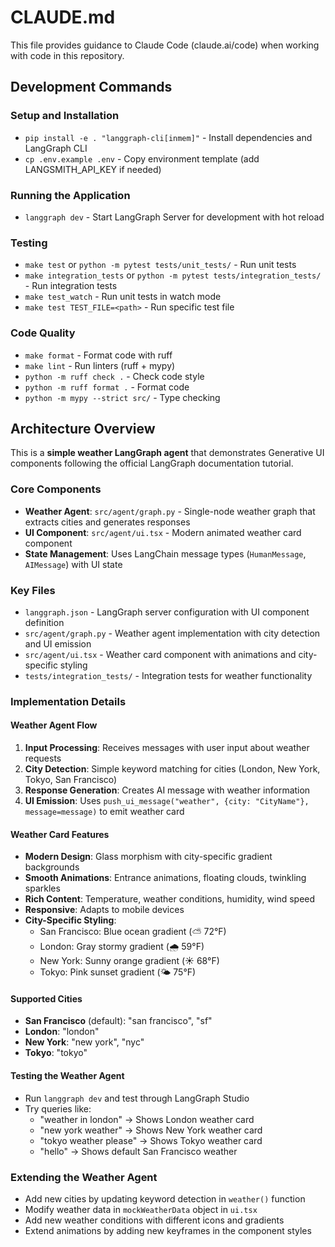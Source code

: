 # CLAUDE.md

This file provides guidance to Claude Code (claude.ai/code) when working with code in this repository.

## Development Commands

### Setup and Installation
- `pip install -e . "langgraph-cli[inmem]"` - Install dependencies and LangGraph CLI
- `cp .env.example .env` - Copy environment template (add LANGSMITH_API_KEY if needed)

### Running the Application
- `langgraph dev` - Start LangGraph Server for development with hot reload

### Testing
- `make test` or `python -m pytest tests/unit_tests/` - Run unit tests
- `make integration_tests` or `python -m pytest tests/integration_tests/` - Run integration tests
- `make test_watch` - Run unit tests in watch mode
- `make test TEST_FILE=<path>` - Run specific test file

### Code Quality
- `make format` - Format code with ruff
- `make lint` - Run linters (ruff + mypy)
- `python -m ruff check .` - Check code style
- `python -m ruff format .` - Format code
- `python -m mypy --strict src/` - Type checking

## Architecture Overview

This is a **simple weather LangGraph agent** that demonstrates Generative UI components following the official LangGraph documentation tutorial.

### Core Components
- **Weather Agent**: `src/agent/graph.py` - Single-node weather graph that extracts cities and generates responses
- **UI Component**: `src/agent/ui.tsx` - Modern animated weather card component
- **State Management**: Uses LangChain message types (`HumanMessage`, `AIMessage`) with UI state

### Key Files
- `langgraph.json` - LangGraph server configuration with UI component definition
- `src/agent/graph.py` - Weather agent implementation with city detection and UI emission
- `src/agent/ui.tsx` - Weather card component with animations and city-specific styling
- `tests/integration_tests/` - Integration tests for weather functionality

### Implementation Details

#### Weather Agent Flow
1. **Input Processing**: Receives messages with user input about weather requests
2. **City Detection**: Simple keyword matching for cities (London, New York, Tokyo, San Francisco)
3. **Response Generation**: Creates AI message with weather information
4. **UI Emission**: Uses `push_ui_message("weather", {city: "CityName"}, message=message)` to emit weather card

#### Weather Card Features
- **Modern Design**: Glass morphism with city-specific gradient backgrounds
- **Smooth Animations**: Entrance animations, floating clouds, twinkling sparkles
- **Rich Content**: Temperature, weather conditions, humidity, wind speed
- **Responsive**: Adapts to mobile devices
- **City-Specific Styling**:
  - San Francisco: Blue ocean gradient (⛅ 72°F)
  - London: Gray stormy gradient (🌧️ 59°F)
  - New York: Sunny orange gradient (☀️ 68°F)
  - Tokyo: Pink sunset gradient (🌤️ 75°F)

#### Supported Cities
- **San Francisco** (default): "san francisco", "sf"
- **London**: "london"
- **New York**: "new york", "nyc"
- **Tokyo**: "tokyo"

#### Testing the Weather Agent
- Run `langgraph dev` and test through LangGraph Studio
- Try queries like:
  - "weather in london" → Shows London weather card
  - "new york weather" → Shows New York weather card
  - "tokyo weather please" → Shows Tokyo weather card
  - "hello" → Shows default San Francisco weather

### Extending the Weather Agent
- Add new cities by updating keyword detection in `weather()` function
- Modify weather data in `mockWeatherData` object in `ui.tsx`
- Add new weather conditions with different icons and gradients
- Extend animations by adding new keyframes in the component styles